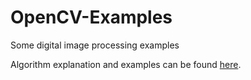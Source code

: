 # OpenCV-Examples
Some digital image processing examples

Algorithm explanation and examples can be found [here](https://artoriuz.github.io/image_processing_en.html).
